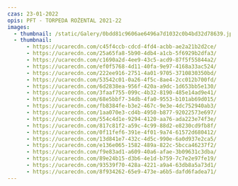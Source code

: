 ```yaml
---
czas: 23-01-2022
opis: PFT - TORPEDA ROŻENTAL 2021-22
images:
  - thumbnail: /static/Galery/0bdd81c9606ae6496a7d1032c0b4bd32d78639.jpg
  - thumbnail:
      - https://ucarecdn.com/c45f4ccb-cdcd-4fd4-acbb-ae2a21b2d2ce/
      - https://ucarecdn.com/25a65fa8-5b90-4db4-a1cb-5f6929b2dfa3/
      - https://ucarecdn.com/c1690a2d-4ee9-43c5-acd9-87f5f55844a2/
      - https://ucarecdn.com/ef0f5768-4d11-40fa-9e97-4168a33ac524/
      - https://ucarecdn.com/222ee916-2751-4a01-9705-3710830350bd/
      - https://ucarecdn.com/53542c01-0a26-4f5c-8ae4-2cc012b700fd/
      - https://ucarecdn.com/6d2838ea-956f-420a-a9dc-1d653bb5e130/
      - https://ucarecdn.com/3faaf755-099c-4b32-8190-485e14ad9e41/
      - https://ucarecdn.com/68e5bbf7-34db-4fa0-9553-b101ab69d015/
      - https://ucarecdn.com/fb8384fe-b3e2-467c-9e3e-4dc752940ab3/
      - https://ucarecdn.com/1aa070e3-cd4b-4950-b877-92022573e697/
      - https://ucarecdn.com/554c4d1e-9294-4120-aa76-ada223e74f3e/
      - https://ucarecdn.com/817c81f2-a59c-4c99-88d2-e8230cd9fb8f/
      - https://ucarecdn.com/0f11fef6-391e-4f01-9a74-61572d680412/
      - https://ucarecdn.com/13d841e7-432c-4d5c-990e-6a0d937e2ca5/
      - https://ucarecdn.com/e136e065-1582-489a-822c-5bcca46237f2/
      - https://ucarecdn.com/f9e83ad1-a609-40a6-afae-3b09631c3dba/
      - https://ucarecdn.com/89e24b15-d3b6-4e1d-b759-7c7e2e97fe19/
      - https://ucarecdn.com/93539f70-428a-4221-a9a4-63db8a5a73d1/
      - https://ucarecdn.com/8f934262-65e9-473e-a6b5-dafd6fadea71/
---
```

